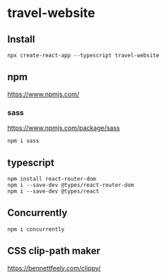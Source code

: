 # travel-website

## Install

```
npx create-react-app --typescript travel-website
```

## npm

https://www.npmjs.com/

### sass

https://www.npmjs.com/package/sass

```
npm i sass
```

## typescript

```
npm install react-router-dom
npm i --save-dev @types/react-router-dom
npm i --save-dev @types/react
```

## Concurrently

```
npm i concurrently
```

## CSS clip-path maker

https://bennettfeely.com/clippy/
